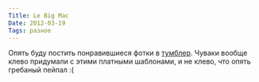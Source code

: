 ```yaml
---
Title: Le Big Mac
Date: 2012-03-19
Tags: разное
---
```


Опять буду постить понравившиеся фотки в [тумблер][1].
Чуваки вообще клево придумали с этими платными шаблонами, и не клево, что опять гребаный пейпал :(

[1]: http://alexeypegov.tumblr.com